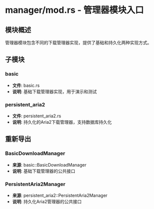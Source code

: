 # manager/mod.rs - 管理器模块入口

## 模块概述

管理器模块包含不同的下载管理器实现，提供了基础和持久化两种实现方式。

## 子模块

### basic
- **文件**: basic.rs
- **说明**: 基础下载管理器实现，用于演示和测试

### persistent_aria2
- **文件**: persistent_aria2.rs
- **说明**: 持久化的Aria2下载管理器，支持数据库持久化

## 重新导出

### BasicDownloadManager
- **来源**: basic::BasicDownloadManager
- **说明**: 基础下载管理器的公共接口

### PersistentAria2Manager
- **来源**: persistent_aria2::PersistentAria2Manager
- **说明**: 持久化Aria2管理器的公共接口